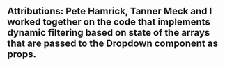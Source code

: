 ## Attributions: Pete Hamrick, Tanner Meck and I worked together on the code that implements dynamic filtering based on state of the arrays that are passed to the Dropdown component as props.
